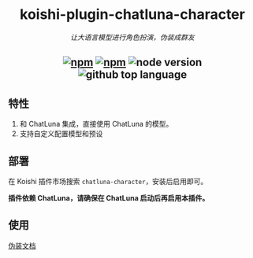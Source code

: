 <div align="center">

# koishi-plugin-chatluna-character

_让大语言模型进行角色扮演，伪装成群友_

## [![npm](https://img.shields.io/npm/v/koishi-plugin-chatluna-character)](https://www.npmjs.com/package/koishi-plugin-chatluna-character) [![npm](https://img.shields.io/npm/dm/koishi-plugin-chatluna-character)](https://www.npmjs.com/package/koishi-plugin-chatluna-character) ![node version](https://img.shields.io/badge/node-%3E=18-green) ![github top language](https://img.shields.io/github/languages/top/ChatLunaLab/chatluna-character?logo=github)

</div>

## 特性

1. 和 ChatLuna 集成，直接使用 ChatLuna 的模型。
2. 支持自定义配置模型和预设

## 部署

在 Koishi 插件市场搜索 `chatluna-character`，安装后启用即可。

**插件依赖 ChatLuna，请确保在 ChatLuna 启动后再启用本插件。**

## 使用

[伪装文档](https://chatluna.chat/ecosystem/other/character.html)
